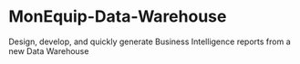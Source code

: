 # MonEquip-Data-Warehouse
Design, develop, and quickly generate Business Intelligence reports from a new Data Warehouse
